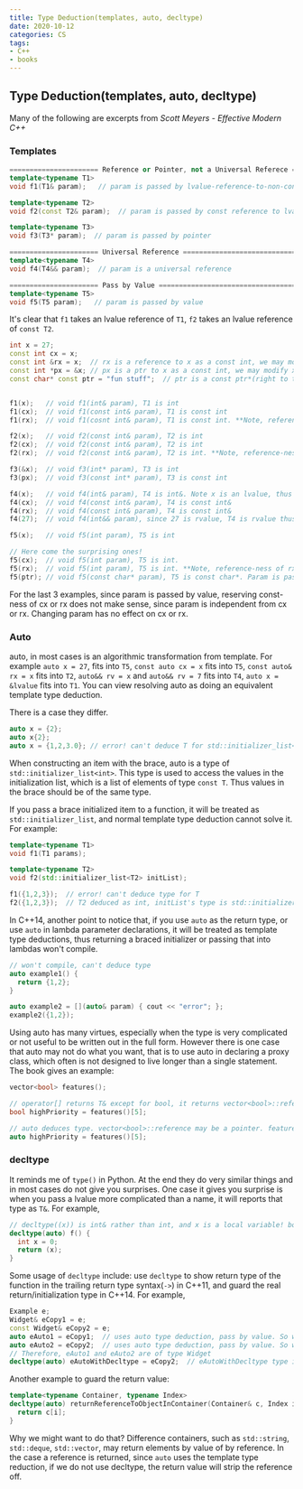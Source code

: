 ```yaml
---
title: Type Deduction(templates, auto, decltype)
date: 2020-10-12
categories: CS
tags:
- C++
- books
---
```

## Type Deduction(templates, auto, decltype)

Many of the following are excerpts from *Scott Meyers - Effective Modern C++*

### Templates

```c++
====================== Reference or Pointer, not a Universal Referece ======================
template<typename T1>
void f1(T1& param);   // param is passed by lvalue-reference-to-non-const

template<typename T2>
void f2(const T2& param);  // param is passed by const reference to lvalue

template<typename T3>
void f3(T3* param);  // param is passed by pointer

====================== Universal Reference ============================================
template<typename T4>
void f4(T4&& param);  // param is a universal reference

====================== Pass by Value ============================================
template<typename T5>
void f5(T5 param);   // param is passed by value
```

It's clear that `f1` takes an lvalue reference of `T1`, `f2` takes an lvalue reference of `const T2`.

```c++
int x = 27;
const int cx = x;
const int &rx = x;  // rx is a reference to x as a const int, we may modify x's value and rx will change as well, but we cannot change rx's value to change x's value
const int *px = &x; // px is a ptr to x as a const int, we may modify x's value and *px will change as well, but we cannot change *px's value to change x's value. We can change where px is pointed to. The original object px is pointed to should not be changed.
const char* const ptr = "fun stuff";  // ptr is a const ptr*(right to the asterisk) to a const object(left to the asterisk)


f1(x);   // void f1(int& param), T1 is int
f1(cx);  // void f1(const int& param), T1 is const int
f1(rx);  // void f1(cosnt int& param), T1 is const int. **Note, reference-ness of rx is ignored**

f2(x);   // void f2(const int& param), T2 is int
f2(cx);  // void f2(const int& param), T2 is int
f2(rx);  // void f2(const int& param), T2 is int. **Note, reference-ness of rx is ignored**

f3(&x);  // void f3(int* param), T3 is int
f3(px);  // void f3(const int* param), T3 is const int

f4(x);   // void f4(int& param), T4 is int&. Note x is an lvalue, thus T4 would be lvalue. It may seem confusing for the first time, because T4&& should be interpreted as the universal reference, rather than rvalue reference
f4(cx);  // void f4(const int& param), T4 is const int&
f4(rx);  // void f4(const int& param), T4 is const int&
f4(27);  // void f4(int&& param), since 27 is rvalue, T4 is rvalue thus int&&

f5(x);   // void f5(int param), T5 is int

// Here come the surprising ones!
f5(cx);  // void f5(int param), T5 is int.
f5(rx);  // void f5(int param), T5 is int. **Note, reference-ness of rx is ignored**
f5(ptr); // void f5(const char* param), T5 is const char*. Param is passed by value, so const-ness of const ptr is changed. const-ness of the object is however, preserved. 
```

For the last 3 examples, since param is passed by value, reserving const-ness of cx or rx does not make sense, since param is independent from cx or rx. Changing param has no effect on cx or rx.



### Auto

auto, in most cases is an algorithmic transformation from template. For example `auto x = 27`, fits into `T5`, `const auto cx = x` fits into `T5`, `const auto& rx = x` fits into `T2`, `auto&& rv = x` and `auto&& rv = 7` fits into `T4`, `auto x = &lvalue` fits into `T1`. You can view resolving auto as doing an equivalent template type deduction.

There is a case they differ.

```c++
auto x = {2};
auto x{2};
auto x = {1,2,3.0}; // error! can't deduce T for std::initializer_list<T>
```

When constructing an item with the brace, auto is a type of `std::initializer_list<int>`. This type is used to access the values in the initialization list, which is a list of elements of type `const T`. Thus values in the brace should be of the same type.

If you pass a brace initialized item to a function, it will be treated as `std::initializer_list`, and normal template type deduction cannot solve it. For example:

```c++
template<typename T1>
void f1(T1 params);

template<typename T2>
void f2(std::initializer_list<T2> initList);

f1({1,2,3});  // error! can't deduce type for T
f2({1,2,3});  // T2 deduced as int, initList's type is std::initializer_list<int>
```

In C++14, another point to notice that, if you use `auto` as the return type, or use `auto` in lambda parameter declarations, it will be treated as template type deductions, thus returning a braced initializer or passing that into lambdas won't compile.

```c++
// won't compile, can't deduce type
auto example1() {
  return {1,2};
}

auto example2 = [](auto& param) { cout << "error"; };
example2({1,2});
```

Using auto has many virtues, especially when the type is very complicated or not useful to be written out in the full form. However there is one case that auto may not do what you want, that is to use auto in declaring a proxy class, which often is not designed to live longer than a single statement. The book gives an example:

```c++
vector<bool> features();

// operator[] returns T& except for bool, it returns vector<bool>::reference, which is a proxy class. bool declaration implicit converts it to a boolean.
bool highPriority = features()[5];  

// auto deduces type. vector<bool>::reference may be a pointer. features() is a temporary object that does not exist after the following line. so highPriority is a dangling pointer. following code may have undefined behavior
auto highPriority = features()[5];  
```



### decltype

It reminds me of `type()` in Python. At the end they do very similar things and in most cases do not give you surprises. One case it gives you surprise is when you pass a lvalue more complicated than a name, it will reports that type as `T&`.  For example,

```c++
// decltype((x)) is int& rather than int, and x is a local variable! boom!
decltype(auto) f() {
  int x = 0;
  return (x);
}
```

Some usage of `decltype` include: use `decltype` to show return type of the function in the trailing return type syntax(`->`) in C++11, and guard the real return/initialization type in C++14. For example,

```c++
Example e;
Widget& eCopy1 = e;
const Widget& eCopy2 = e;
auto eAuto1 = eCopy1;  // uses auto type deduction, pass by value. So we strip reference-ness off.
auto eAuto2 = eCopy2;  // uses auto type deduction, pass by value. So we strip reference-ness off, then strip const off.
// Therefore, eAuto1 and eAuto2 are of type Widget
decltype(auto) eAutoWithDecltype = eCopy2;  // eAutoWithDecltype type is const Widget& --> guard the real type!
```

Another example to guard the return value:

```c++
template<typename Container, typename Index>
decltype(auto) returnReferenceToObjectInContainer(Container& c, Index i) {
  return c[i];
}
```

Why we might want to do that? Difference containers, such as `std::string`, `std::deque`, `std::vector`, may return elements by value of by reference. In the case a reference is returned, since `auto` uses the template type reduction, if we do not use decltype, the return value will strip the reference off.